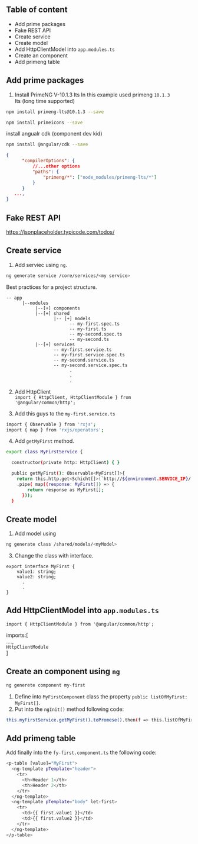 ## Table of content
* Add prime packages
* Fake REST API
* Create service
* Create model
* Add HttpClientModel into `app.modules.ts`
* Create an component
* Add primeng table


## Add prime packages

1. Install PrimeNG V-10.1.3 lts
In this example used primeng `10.1.3`</br>
lts (long time supported) </br>
```bash
npm install primeng-lts@10.1.3 --save
```

```bash
npm install primeicons --save
```

install angualr cdk (component dev kid)
```bash
npm install @angular/cdk --save
```

```json
{ 
      "compilerOptions": {
          //...other options
          "paths": {
              "primeng/*": ["node_modules/primeng-lts/*"]
          }
      }
   ...,
}
```

## Fake REST API

https://jsonplaceholder.typicode.com/todos/

## Create service

1. Add serviec using `ng`. 
```bash
ng generate service /core/services/<my service>
```

Best practices for a project structure.
```
-- app
      |--modules
           |--[+] components
           |--[+] shared
                  |-- [+] models 
                        -- my-first.spec.ts
                        -- my-first.ts
                        -- my-second.spec.ts
                        -- my-second.ts
           |--[+] services
                  -- my-first.service.ts
                  -- my-first.service.spec.ts
                  -- my-second.service.ts
                  -- my-second.service.spec.ts
                        .
                        .
                        .
```

2. Add HttpClient </br>
`import { HttpClient, HttpClientModule } from '@angular/common/http';`

3. Add this guys to the `my-first.service.ts`

```bash
import { Observable } from 'rxjs';
import { map } from 'rxjs/operators';
```

4. Add `getMyFirst` method.

```bash
export class MyFirstService {

  constructor(private http: HttpClient) { }

  public getMyFirst(): Observable<MyFirst[]>{
    return this.http.get<Schicht[]>(`http://${environment.SERVICE_IP}/...`)
    .pipe( map((response: MyFirst[]) => {
        return response as MyFirst[];
      }));
  }
```

## Create model
1. Add model using 
```bash
ng generate class /shared/models/<myModel>
``` 
3. Change the class with interface.

```
export interface MyFirst {
    value1: string;
    value2: string;
      .
      .
}
```

## Add HttpClientModel into `app.modules.ts`

`import { HttpClientModule } from '@angular/common/http';`

imports:[</br>
....,</br>
`HttpClientModule` </br>
]

## Create an component using `ng`

```bash
ng generete component my-first
```

1. Define into `MyFirstComponent` class the property `public listOfMyFirst: MyFirst[]`.
2. Put into the `ngInit()` method following code: 
```bash
this.myFirstService.getMyFirst().toPromese().then(f => this.listOfMyFirst = s);
```
## Add primeng table
Add finally into the `fy-first.component.ts` the following code:

```bash
<p-table [value]="MyFirst">
  <ng-template pTemplate="header">
    <tr>
      <th>Header 1</th>
      <th>Header 2</th>
    </tr>
  </ng-template>
  <ng-template pTemplate="body" let-first>
    <tr>
      <td>{{ first.value1 }}</td>
      <td>{{ first.value2 }}</td>
    </tr>
  </ng-template>
</p-table>
```


